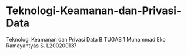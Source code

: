# Teknologi-Keamanan-dan-Privasi-Data
Teknologi Keamanan dan Privasi Data B
TUGAS 1
Muhammad Eko Ramayantyas S.
L200200137
